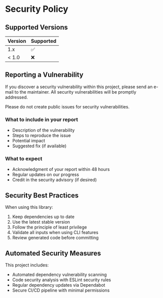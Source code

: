 # Security Policy

## Supported Versions

| Version | Supported          |
| ------- | ------------------ |
| 1.x     | :white_check_mark: |
| < 1.0   | :x:                |

## Reporting a Vulnerability

If you discover a security vulnerability within this project, please send an e-mail to the maintainer. All security vulnerabilities will be promptly addressed.

Please do not create public issues for security vulnerabilities.

### What to include in your report

- Description of the vulnerability
- Steps to reproduce the issue
- Potential impact
- Suggested fix (if available)

### What to expect

- Acknowledgment of your report within 48 hours
- Regular updates on our progress
- Credit in the security advisory (if desired)

## Security Best Practices

When using this library:

1. Keep dependencies up to date
2. Use the latest stable version
3. Follow the principle of least privilege
4. Validate all inputs when using CLI features
5. Review generated code before committing

## Automated Security Measures

This project includes:

- Automated dependency vulnerability scanning
- Code security analysis with ESLint security rules
- Regular dependency updates via Dependabot
- Secure CI/CD pipeline with minimal permissions
